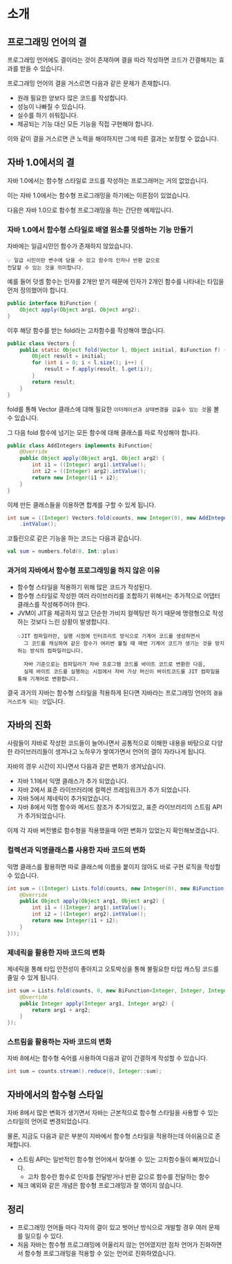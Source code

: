 # 소개

## 프로그래밍 언어의 결

프로그래밍 언어에도 결이라는 것이 존재하며 결을 따라 작성하면 코드가 간결해지는 효과를 받을 수 있습니다.

프로그래밍 언어의 결을 거스르면 다음과 같은 문제가 존재합니다.
- 원래 필요한 양보다 많은 코드를 작성합니다.
- 성능이 나빠질 수 있습니다.
- 실수를 하기 쉬워집니다.
- 제공되는 기능 대신 모든 기능을 직접 구현해야 합니다.

이와 같이 결을 거스르면 큰 노력을 해야하지만 그에 따른 결과는 보장할 수 없습니다.

## 자바 1.0에서의 결

자바 1.0에서는 함수형 스타일로 코드를 작성하는 프로그래머는 거의 없었습니다.

이는 자바 1.0에서는 함수형 프로그래밍을 하기에는 이른점이 있었습니다.

다음은 자바 1.0으로 함수형 프로그래밍을 하는 간단한 예제입니다.

### 자바 1.0에서 함수형 스타일로 배열 원소를 덧셈하는 기능 만들기

자바에는 일급시민인 함수가 존재하지 않았습니다.

```
💡 일급 시민이란 변수에 담을 수 있고 함수의 인자나 반환 값으로 
전달할 수 있는 것을 의미합니다.
```

예를 들어 덧셈 함수는 인자를 2개만 받기 때문에 인자가 2개인 함수를 나타내는 타입을 먼저 정의했어야 합니다.

```java
public interface BiFunction {
    Object apply(Object arg1, Object arg2);
}
```

이후 해당 함수를 받는 fold라는 고차함수를 작성해야 했습니다.
```java
public class Vectors {
	public static Object fold(Vector l, Object initial, BiFunction f) {
        Object result = initial;
        for (int i = 0; i < l.size(); i++) {
            result = f.apply(result, l.get(i));
        }
        return result;
    }
}
```
fold를 통해 Vector 클래스에 대해 필요한 `이터레이션과 상태변경을 감출수 있는 것`을 볼 수 있습니다.

그 다음 fold 함수에 넘기는 모든 함수에 대해 클래스를 따로 작성해야 합니다.

```java
public class AddIntegers implements BiFunction{
    @Override
    public Object apply(Object arg1, Object arg2) {
        int i1 = ((Integer) arg1).intValue();
        int i2 = ((Integer) arg2).intValue();
        return new Integer(i1 + i2);
    }
}
```

이제 만든 클래스들을 이용하면 합계를 구할 수 있게 됩니다.
```java
int sum = ((Integer) Vectors.fold(counts, new Integer(0), new AddIntegers()))
    .intValue();
```

코틀린으로 같은 기능을 하는 코드는 다음과 같습니다.
```kotlin
val sum = numbers.fold(0, Int::plus)
```

### 과거의 자바에서 함수형 프로그래밍을 하지 않은 이유
- 함수형 스타일을 적용하기 위해 많은 코드가 작성된다.
- 함수형 스타일로 작성한 여러 라이브러리를 조합하기 위해서는 추가적으로 어댑터 클래스를 작성해주어야 한다.
- JVM이 JIT을 제공하지 않고 단순한 가비지 컬렉팅만 하기 때문에 명령형으로 작성하는 것보다 느린 상황이 발생합니다.
  ```text
  💡JIT 컴파일러란, 실행 시점에 인터프리트 방식으로 기계어 코드를 생성하면서 
    그 코드를 캐싱하여 같은 함수가 여러번 불릴 때 매번 기계어 코드가 생기는 것을 방지하는 방식의 컴파일러입니다.
    
    자바 기준으로는 컴파일러가 자바 프로그램 코드를 바이트 코드로 변환한 다음,
    실제 바이트 코드를 실행하는 시점에서 자바 가상 머신이 바이트코드를 JIT 컴파일을 통해 기계어로 변환합니다.
    ```

결국 과거의 자바는 함수형 스타일을 적용하게 된다면 자바라는 프로그래밍 언어의 `결을 거스르게 되는 것`입니다.

## 자바의 진화
사람들이 자바로 작성한 코드들이 늘어나면서 공통적으로 이해한 내용을 바탕으로 다양한 라이브러리들이 생겨나고 노하우가 쌓여가면서 언어의 결이 자라나게 됩니다.

자바의 경우 시간이 지나면서 다음과 같은 변화가 생겨났습니다.
- 자바 1.1에서 익명 클래스가 추가 되었습니다.
- 자바 2에서 표준 라이브러리에 컬렉션 프레임워크가 추가 되었습니다.
- 자바 5에서 제네릭이 추가되었습니다.
- 자바 8에서 익명 함수와 메서드 참조가 추가되었고, 표준 라이브러리의 스트림 API가 추가되었습니다.

이제 각 자바 버전별로 함수형을 적용했을때 어떤 변화가 있었는지 확인해보겠습니다.

### 컬렉션과 익명클래스를 사용한 자바 코드의 변화
익명 클래스를 활용하면 따로 클래스에 이름을 붙이지 않아도 바로 구현 로직을 작성할 수 있습니다.
```java
int sum = ((Integer) Lists.fold(counts, new Integer(0), new BiFunction() {
    @Override
    public Object apply(Object arg1, Object arg2) {
        int i1 = ((Integer) arg1).intValue();
        int i2 = ((Integer) arg2).intValue();
        return new Integer(i1 + i2);
    }
}));
```
### 제네릭을 활용한 자바 코드의 변화
제네릭을 통해 타입 안전성이 좋아지고 오토박싱을 통해 불필요한 타입 캐스팅 코드를 줄일 수 있게 됩니다.
```java
int sum = Lists.fold(counts, 0, new BiFunction<Integer, Integer, Integer>() {
    @Override
    public Integer apply(Integer arg1, Integer arg2) {
        return arg1 + arg2;
    }
});
```
### 스트림을 활용하는 자바 코드의 변화
자바 8에서는 함수형 숙어를 사용하여 다음과 같이 간결하게 작성할 수 있습니다.
```java
int sum = counts.stream().reduce(0, Integer::sum);
```
## 자바에서의 함수형 스타일
자바 8에서 많은 변화가 생기면서 자바는 근본적으로 함수형 스타일을 사용할 수 있는 스타일의 언어로 변경되었습니다.

물론, 지금도 다음과 같은 부분이 자바에서 함수형 스타일을 적용하는데 아쉬움으로 존재합니다.
- 스트림 API는 일반적인 함수형 언어에서 찾아볼 수 있는 고차함수들이 빠져있습니다.
  - 고차 함수란 함수로 인자를 전달받거나 반환 값으로 함수를 전달하는 함수
- 체크 예외와 같은 개념은 함수형 프로그래밍과 잘 엮이지 않습니다.

## 정리
- 프로그래밍 언어들 마다 각자의 결이 있고 벗어난 방식으로 개발할 경우 여러 문제를 일으킬 수 있다.
- 처음 자바는 함수형 프로그래밍에 어울리지 않는 언어였지만 점차 언어가 진화하면서 함수형 프로그래밍을 적용할 수 있는 언어로 진화하였습니다.
